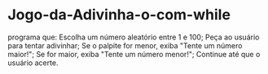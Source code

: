 # Jogo-da-Adivinha-o-com-while
programa que: Escolha um número aleatório entre 1 e 100; Peça ao usuário para tentar adivinhar; Se o palpite for menor, exiba "Tente um número maior!"; Se for maior, exiba "Tente um número menor!"; Continue até que o usuário acerte.
